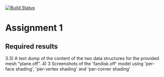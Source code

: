 [![Build Status](https://travis-ci.org/eth-igl/GP2017-Assignments.svg?branch=master)](https://travis-ci.org/eth-igl/GP2017-Assignments)
# Assignment 1

## Required results
3.3) A text dump of the content of the two data structures for the provided mesh “plane.off”.
4) 3 Screenshots of the 'fandisk.off' model using 'per-face shading', 'per-vertex shading' and 'per-corner shading'



